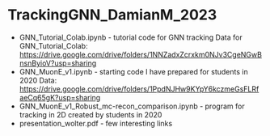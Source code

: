 # TrackingGNN_DamianM_2023

* GNN_Tutorial_Colab.ipynb - tutorial code for GNN tracking
Data for GNN_Tutorial_Colab: https://drive.google.com/drive/folders/1NNZadxZcrxkm0NJv3CgeNGwBnsnByioV?usp=sharing
* GNN_MuonE_v1.ipynb - starting code I have prepared for students in 2020
Data: https://drive.google.com/drive/folders/1PpdNJHw9KYpY6kczmeGsFLRfaeCq65gK?usp=sharing
* GNN_MuonE_v1_Robust_mc-recon_comparison.ipynb - program for tracking in 2D created by students in 2020
* presentation_wolter.pdf - few interesting links
